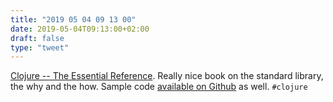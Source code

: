 ```yaml
---
title: "2019 05 04 09 13 00"
date: 2019-05-04T09:13:00+02:00
draft: false
type: "tweet"
---
```

[Clojure -- The Essential Reference](https://www.manning.com/books/clojure-the-essential-reference). Really nice book on the standard library, the why and the how. Sample code [available on Github](https://github.com/reborg/csl-book-examples) as well. `#clojure`
